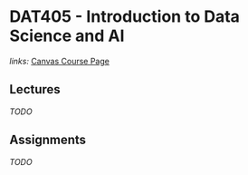 # DAT405 - Introduction to Data Science and AI
*links:*
[Canvas Course Page](https://chalmers.instructure.com/courses/10918)

## Lectures

_TODO_

## Assignments

_TODO_
